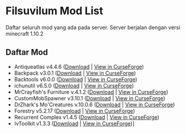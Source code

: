 # Filsuvilum Mod List
Daftar seluruh mod yang ada pada server.
Server berjalan dengan versi minecraft 1.10.2

## Daftar Mod
* Antiqueatlas v4.4.6 ([Download](https://github.com/Fahri5567/filsuvilum-mod-list/blob/master/antiqueatlas-1.9.4-4.4.6.jar?raw=true) | [View in CurseForge](https://www.curseforge.com/projects/227795/))
* Backpack v3.0.1 ([Download](https://github.com/Fahri5567/filsuvilum-mod-list/blob/master/backpack-3.0.1-1.10.2.jar?raw=true) | [View in CurseForge](https://www.curseforge.com/projects/59143/))
* Backtools v6.0.0 ([Download](https://github.com/Fahri5567/filsuvilum-mod-list/blob/master/BackTools-1.10.2-6.0.0.jar?raw=true) | [View in CurseForge](https://www.curseforge.com/projects/229061/))
* ichunutil v6.5.0 ([Download](https://github.com/Fahri5567/filsuvilum-mod-list/blob/master/iChunUtil-1.10.2-6.5.0.jar?raw=true) | [View in CurseForge](https://www.curseforge.com/projects/229060/))
* MrCrayfish's Furniture v.4.1.2 ([Download](https://github.com/Fahri5567/filsuvilum-mod-list/blob/master/cfm-4.1.2-mc1.10.2.jar?raw=true) | [View in CurseForge](https://www.curseforge.com/projects/55438/))
* CustomMobSpawner v3.10.1 ([Download](https://github.com/Fahri5567/filsuvilum-mod-list/blob/master/CustomMobSpawner%203.10.1.jar?raw=true) | [View in CurseForge](https://www.curseforge.com/projects/229261/))
* DrZhark's Mo'Creatures v.10.0.6 ([Download](https://github.com/Fahri5567/filsuvilum-mod-list/raw/master/DrZharks's%20MoCreatures%20Mod-10.0.6.jar) | [View in CurseForge](https://www.curseforge.com/projects/229260/))
* Forestry v5.2.17 ([Download](https://github.com/Fahri5567/filsuvilum-mod-list/blob/master/forestry_1.10.2-5.2.17.386.jar?raw=true) | [View in CurseForge](https://www.curseforge.com/projects/59751/))
* Recurrent Complex v1.4.5 ([Download](https://github.com/Fahri5567/filsuvilum-mod-list/blob/master/RecurrentComplex-1.4.5-1.10.jar?raw=true) | [View in CurseForge](https://www.curseforge.com/projects/223150/))
* IvToolkit v1.3.3 ([Download](https://github.com/Fahri5567/filsuvilum-mod-list/blob/master/IvToolkit-1.3.3-1.10.jar?raw=true) | [View in CurseForge](https://www.curseforge.com/projects/224535/))]
